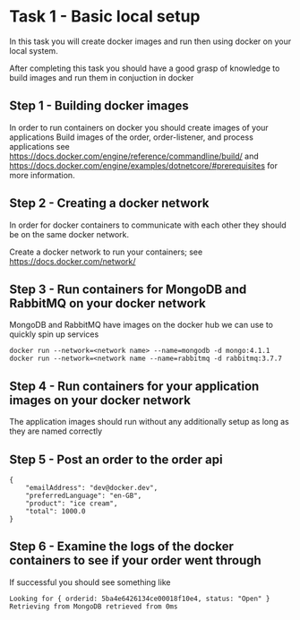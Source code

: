 # Task 1 - Basic local setup

In this task you will create docker images and run then using docker on your local system.

After completing this task you should have a good grasp of knowledge to build images and run them in conjuction in docker

## Step 1 - Building docker images

In order to run containers on docker you should create images of your applications
Build images of the order, order-listener, and process applications see https://docs.docker.com/engine/reference/commandline/build/ and https://docs.docker.com/engine/examples/dotnetcore/#prerequisites for more information.

## Step 2 - Creating a docker network

In order for docker containers to communicate with each other they should be on the same docker network.

Create a docker network to run your containers; see https://docs.docker.com/network/

## Step 3 - Run containers for MongoDB and RabbitMQ on your docker network

MongoDB and RabbitMQ have images on the docker hub we can use to quickly spin up services

```
docker run --network=<network name> --name=mongodb -d mongo:4.1.1
docker run --network=<network name --name=rabbitmq -d rabbitmq:3.7.7
```

## Step 4 - Run containers for your application images on your docker network

The application images should run without any additionally setup as long as they are named correctly

## Step 5 - Post an order to the order api

```
{
	"emailAddress": "dev@docker.dev",
	"preferredLanguage": "en-GB",
	"product": "ice cream",
	"total": 1000.0
}
```

## Step 6 - Examine the logs of the docker containers to see if your order went through

If successful you should see something like

```
Looking for { orderid: 5ba4e6426134ce00018f10e4, status: "Open" }
Retrieving from MongoDB retrieved from 0ms
```
